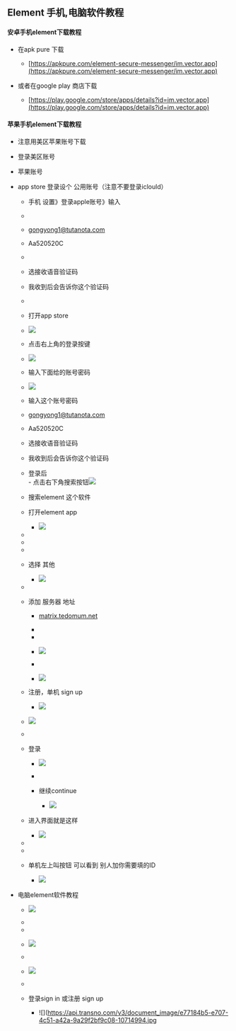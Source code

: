 ##  Element 手机,电脑软件教程  
#### 安卓手机element下载教程  
    

-   在apk pure 下载  
    -   [https://apkpure.com/element-secure-messenger/im.vector.app](https://apkpure.com/element-secure-messenger/im.vector.app)  


-   或者在google play 商店下载  
    -   [https://play.google.com/store/apps/details?id=im.vector.app](https://play.google.com/store/apps/details?id=im.vector.app)  
        
	   
#### 苹果手机element下载教程  
    
-   注意用美区苹果账号下载  
        
-   登录美区账号  


-   苹果账号  


-   app store 登录设个 公用账号（注意不要登录iclould）  

    -   手机 设置》登录apple账号》输入  

	   -     


	   -   gongyong1@tutanota.com  


	   -   Aa520520C  


	   -     


	   -   选接收语音验证码  


	   -   我收到后会告诉你这个验证码  


	   -     


    -   打开app store  

	   -   ![](https://api.transno.com/v3/document_image/667ffd78-cde9-4890-94b5-cfe6aa27c506-10714994.jpg)  
                    
                
    -   点击右上角的登录按键  
	   -   ![](https://api.transno.com/v3/document_image/0cd74a08-dab8-47b8-ac3d-374dacd2687e-10714994.jpg)  
                        
                
    -   输入下面给的账号密码  
	   -   ![](https://api.transno.com/v3/document_image/3f59a995-a034-4821-b699-9f408facd21e-10714994.jpg)  
                        
                
	   -   输入这个账号密码  
	   -   gongyong1@tutanota.com  
	   -   Aa520520C  
	   -   选接收语音验证码  
	   -   我收到后会告诉你这个验证码 
	   -   登录后  
		  -   点击右下角搜索按钮![](https://api.transno.com/v3/document_image/435222ae-bb12-4939-a25f-103f9c2bfef2-10714994.jpg)  


	   -   搜索element 这个软件  


    -   打开element app  
        -   ![](https://api.transno.com/v3/document_image/b270139a-3fc7-4950-aee3-c6a6ae9ad231-10714994.jpg)  
            
    
    -     
        
    
    -     
        
    
    -     
        
    
    -   选择 其他  
        -   ![](https://api.transno.com/v3/document_image/f33b47a3-7eb5-4cde-8319-9d8217a99f2e-10714994.jpg)  
            
    
    -     
        
    
    -   添加 服务器 地址  
        
        -   [matrix.tedomum.net](http://matrix.tedomum.net/)  
            
        
        -     
            
        
        -     
            
        
        -   ![](https://api.transno.com/v3/document_image/f47fe62c-10df-48e4-b936-9dc64e542b23-10714994.jpg)  
            
        
        -     
            
        
        -   ![](https://api.transno.com/v3/document_image/adf55417-bfcd-4f9f-80e6-720b847c479c-10714994.jpg)  
            
    
    -   注册，单机 sign up  
        -   ![](https://api.transno.com/v3/document_image/ba607cbb-f974-4889-b673-85152a4294b1-10714994.jpg)  
            
    
    -   ![](https://api.transno.com/v3/document_image/0b099811-8b4c-4b4f-80b0-41dff21fdf85-10714994.jpg)  
        
    
    -     
        
    
    -   登录  
        
        -   ![](https://api.transno.com/v3/document_image/6e5e0bfb-c04b-438f-9e9d-3a655b88715b-10714994.jpg)  
            
        
        -     
            
        
        -   继续continue  
            -   ![](https://api.transno.com/v3/document_image/e7353021-7c20-4d50-9215-4d3278b5bce5-10714994.jpg)  
                
    
    -   进入界面就是这样  
        -   ![](https://api.transno.com/v3/document_image/09a91283-02d7-4f72-82b7-9b1ad64a353c-10714994.jpg)  
            
    
    -     
        
    
    -     
        
    
    -   单机左上叫按钮 可以看到 别人加你需要填的ID  
        -   ![](https://api.transno.com/v3/document_image/430cfe17-c52c-4426-9f1b-0b4c95195e50-10714994.jpg)  
            
-   电脑element软件教程  
    
    -   ![](https://api.transno.com/v3/document_image/00c81d94-60c6-494a-8907-c82f31f70895-10714994.jpg)  
        
    
    -     
        
    
    -     
        
    
    -   ![](https://api.transno.com/v3/document_image/ba44c045-9356-4b6f-9299-8e79300d754a-10714994.jpg)  
        
    
    -     
        
    
    -   ![](https://api.transno.com/v3/document_image/380f86c6-54b6-4d03-a846-613c85ceaba2-10714994.jpg)  
        
    
    -     
        
    
    -   登录sign in 或注册 sign up  
        -   ![](https://api.transno.com/v3/document_image/e77184b5-e707-4c51-a42a-9a29f2bf9c08-10714994.jpg
